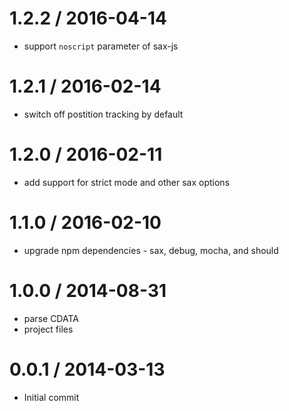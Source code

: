 
1.2.2 / 2016-04-14
==================

 * support `noscript` parameter of sax-js

1.2.1 / 2016-02-14
==================

 * switch off postition tracking by default

1.2.0 / 2016-02-11
==================

 * add support for strict mode and other sax options

1.1.0 / 2016-02-10
==================

 * upgrade npm dependencies - sax, debug, mocha, and should

1.0.0 / 2014-08-31
==================

 * parse CDATA
 * project files

0.0.1 / 2014-03-13
==================

 * Initial commit
